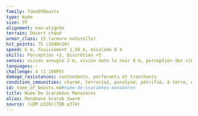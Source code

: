 ```yaml
---
family: TomeOfBeasts
type: Nuée
size: TP
alignment: non-alignée
terrain: Désert chaud
armor_class: 15 (armure naturelle)
hit_points: 75 (10d8+30)
speed: 6 m, fouissement 1,50 m, escalade 6 m
skills: Perception +3, Discrétion +5
senses: vision aveugle 3 m, vision dans le noir 9 m, perception des vibrations 9 m, Perception passive 13
languages: —
challenge: 4 (1 100PX)
damage_resistances: contondants, perforants et tranchants
condition_immunities: charmé, terrorisé, paralysé, pétrifié, à terre, entravé, étourdi
id: tome_of_beasts.md#nuée-de-scarabées-manavores
title: Nuée De Scarabées Manavores
alias: Manabane Scarab Swarm
source: (LDM p328)(TOB p374)
---
```


